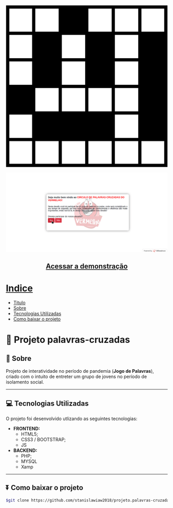 ![Alt text](arquivos/favicon.png) 


![Alt text](/arquivos/demonstracao.gif)


<h2 align="center">
  <a href="https://palavras-cruzadas20.000webhostapp.com/"> Acessar a demonstração
</h2>

# Indice

  - [Titulo](#-Projeto-palavras-cruzadas)
  - [Sobre](#-Sobre)
  - [Tecnologias Utilizadas](#-Tecnologias-Utilizadas)
  - [Como baixar o projeto](#-Como-baixar-o-projeto)


#  🎲 Projeto palavras-cruzadas

## 🚀 Sobre
Projeto de interatividade no período de pandemia (**Jogo de Palavras**), criado com o intuito de entreter um grupo de jovens no período de isolamento social.

---

## 💻 Tecnologias Utilizadas

O projeto foi desenvolvido utlizando as seguintes tecnologias:


* **FRONTEND:**
  - HTML5;
  - CSS3 / BOOTSTRAP;
  - JS
* **BACKEND:**
  - PHP;
  - MYSQL
  - Xamp

---

## ⏬ Como baixar o projeto

```bash
$git clone https://github.com/stanislawiaw2018/projeto.palavras-cruzadas.com.git

